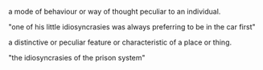 a mode of behaviour or way of thought peculiar to an individual.

"one of his little idiosyncrasies was always preferring to be in the car first"

a distinctive or peculiar feature or characteristic of a place or thing.  

"the idiosyncrasies of the prison system"